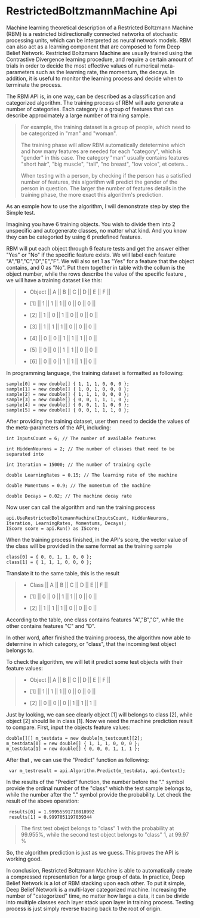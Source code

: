 # RestrictedBoltzmannMachine Api
Machine learning theoretical description of a Restricted Boltzmann Machine (RBM) is a restricted bidirectionally connected networks of stochastic processing units,
 which can be interpreted as neural network models.
RBM can also act as a learning component that are composed to form Deep Belief Network.
Restricted Boltzmann Machine are usually trained using the Contrastive Divergence learning procedure, 
and require a certain amount of trials in order to decide the most effective values of numerical meta-parameters
such as the learning rate, the momentum, the decays.
In addition, it is useful to monitor the learning process and decide when to terminate the process.

The RBM API is, in one way, can be described as a classification and categorized algorithm.
The training process of RBM will auto generate a number of categories.
Each category is a group of features that can describe approximately a large number of training sample.

> For example, the training dataset is a group of people, which need to be categorized in "man" and "woman". 
>
> The training phase will allow RBM automatically detetermine which and how many features are needed for each "category", which is "gender" in this case.
> The category "man" usually contains features "short hair", "big muscle", "tall", "no breast", "low voice", et cetera...
>
> When testing with a person, by checking if the person has a satisfied number of features, this algorithm will predict the gender of the person in question.
> The larger the number of features details in the training phase, the more exact this algorithm's prediction.


As an exmple how to use the algorithm, I will demonstrate step by step the Simple test.

Imagining you have 6 training objects. You wish to divide them into 2 unspecific and autogenerate classes, no matter what kind.
And you know they can be categoried by using 6 predefined features.

RBM will put each object through 6 feature tests and get the answer either "Yes" or "No" if the specific feature exists.
We will label each feature "A","B","C","D","E","F". We will also set 1 as "Yes" for a feature that the object contains, and 0 as "No".
Put them together in table with the collum is the object number, while the rows describe the value of the specific feature , we will have a training dataset like this:

> - Object    || A || B || C || D || E || F ||
> 
> -  [1]      || 1 || 1 || 1 || 0 || 0 || 0 ||
> 
> -  [2]      || 1 || 0 || 1 || 0 || 0 || 0 ||
> 
> -  [3]      || 1 || 1 || 1 || 0 || 0 || 0 ||
> 
> -  [4]      || 0 || 0 || 1 || 1 || 1 || 0 ||
> 
> -  [5]      || 0 || 0 || 1 || 1 || 0 || 0 ||
> 
> -  [6]      || 0 || 0 || 1 || 1 || 1 || 0 ||
> 
 
In programming language, the training dataset is formatted as following: 

```<language>
sample[0] = new double[] { 1, 1, 1, 0, 0, 0 };
sample[1] = new double[] { 1, 0, 1, 0, 0, 0 };
sample[2] = new double[] { 1, 1, 1, 0, 0, 0 };
sample[3] = new double[] { 0, 0, 1, 1, 1, 0 };
sample[4] = new double[] { 0, 0, 1, 1, 0, 0 };
sample[5] = new double[] { 0, 0, 1, 1, 1, 0 };
```


After providing the training dataset, user then need to decide the values of the meta-parameters of the API, including:

```<language>
int InputsCount = 6; // The number of available features

int HiddenNeurons = 2; // The number of classes that need to be separated into

int Iteration = 15000; // The number of training cycle

double LearningRates = 0.15; // The learning rate of the machine

double Momentums = 0.9; // The momentum of the machine

double Decays = 0.02; // The machine decay rate
```

Now user can call the algorithm and run the training process

```<language>
api.UseRestrictedBoltzmannMachine(InputsCount, HiddenNeurons, Iteration, LearningRates, Momentums, Decays);
IScore score = api.Run() as IScore;
```


When the training process finished, in the API's score, the vector value of the class will be provided in the same format as the training sample 
```<language>
class[0] = { 0, 0, 1, 1, 0, 0 };
class[1] = { 1, 1, 1, 0, 0, 0 };
```

Translate it to the same table, this is the result

> - Class     || A || B || C || D || E || F ||
> 
> -  [1]      || 0 || 0 || 1 || 1 || 0 || 0 ||
> 
> -  [2]      || 1 || 1 || 1 || 0 || 0 || 0 ||
> 
According to the table, one class contains features  "A","B","C", while the other contains features "C" and "D".

In other word, after finished the training process, the algorithm now able to determine in which category, or "class", that the incoming test object belongs to.

To check the algorithm, we will let it predict some test objects with their feature values:

> - Object    || A || B || C || D || E || F ||
> 
> -  [1]      || 1 || 1 || 1 || 0 || 0 || 0 ||
> 
> -  [2]      || 0 || 0 || 0 || 1 || 1 || 1 ||

Just by looking, we can see clearly object [1] will belongs to class [2], while object [2] should lie in class [1]. 
Now we need the machine prediction result to compare. First, input the objects feature values:

```<language>
double[][] m_testdata = new double[m_testcount][2];
m_testdata[0] = new double[] { 1, 1, 1, 0, 0, 0 };
m_testdata[1] = new double[] { 0, 0, 0, 1, 1, 1 };
```

After that , we can use the "Predict" function as following:
```<language>
 var m_testresult = api.Algorithm.Predict(m_testdata, api.Context);
```

In the results of the "Predict" function, the number before the "." symbol provide the ordinal number of the "class" which the test sample belongs to,
while the number after the "." symbol provide the probability.
Let check the result of the above operation:

```<language>
 results[0] = 1.99955591710818992
 results[1] = 0.9997051197039344
```

> The first test obejct belongs to "class" 1 with the probability at 99.955%, while the second test object belongs to "class" 1, at 99.97 %

So, the algorithm prediction is just as we guess. This proves the API is working good.

In conclusion, Restricted Boltzmann Machine is able to automatically create a compressed representation for a large group of data.
In practice, Deep Belief Network is a lot of RBM stacking upon each other. To put it simple, Deep Belief Network is a multi-layer categorized machine.
Increasing the number of "categorized" time, no matter how large a data, it can be divide into multiple classes each layer stack upon layer in training process.
Testing process is just simply reverse tracing back to the root of origin. 





